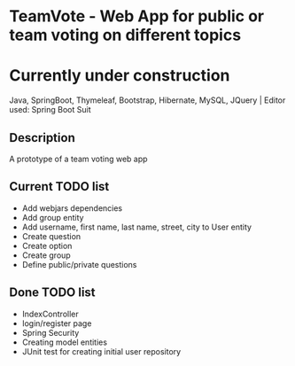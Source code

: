 # TeamVote - Web App for public or team voting on different topics
# Currently under construction
Java, SpringBoot, Thymeleaf, Bootstrap, Hibernate, MySQL, JQuery | Editor used: Spring Boot Suit

## Description
A prototype of a team voting web app

## Current TODO list
* Add webjars dependencies
* Add group entity
* Add username, first name, last name, street, city to User entity
* Create question
* Create option
* Create group
* Define public/private questions

## Done TODO list
* IndexController
* login/register page
* Spring Security
* Creating model entities
* JUnit test for creating initial user repository




